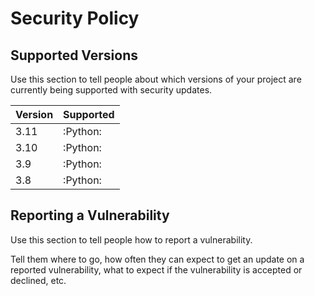 # Security Policy

## Supported Versions

Use this section to tell people about which versions of your project are
currently being supported with security updates.

| Version | Supported          |
| ------- | ------------------ |
| 3.11   |       :Python:      |
| 3.10   |       :Python:      |
| 3.9    |       :Python:      |
| 3.8    |       :Python:      |

## Reporting a Vulnerability

Use this section to tell people how to report a vulnerability.

Tell them where to go, how often they can expect to get an update on a
reported vulnerability, what to expect if the vulnerability is accepted or
declined, etc.
